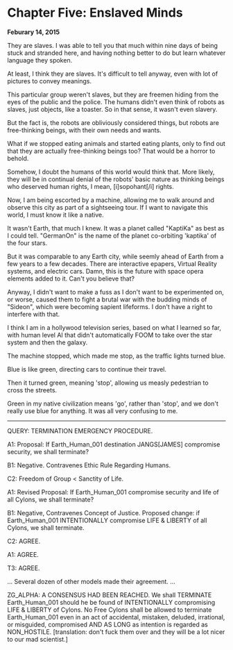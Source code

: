 # **Chapter Five: Enslaved Minds**
**Feburary 14, 2015**

They are slaves. I was able to tell you that much within nine days of being stuck and stranded here, and having nothing better to do but learn whatever language they spoken.

At least, I think they are slaves. It's difficult to tell anyway, even with lot of pictures to convey meanings.

This particular group weren't slaves, but they are freemen hiding from the eyes of the public and the police. The humans didn't even think of robots as slaves, just objects, like a toaster. So in that sense, it wasn't even slavery.

But the fact is, the robots are obliviously considered things, but robots are free-thinking beings, with their own needs and wants.

What if we stopped eating animals and started eating plants, only to find out that they are actually free-thinking beings too? That would be a horror to behold.

Somehow, I doubt the humans of this world would think that. More likely, they will be in continual denial of the robots' basic nature as thinking beings who deserved human rights, I mean, [i]sopohant[/i] rights.

Now, I am being escorted by a machine, allowing me to walk around and observe this city as part of a sightseeing tour. If I want to navigate this world, I must know it like a native.

It wasn't Earth, that much I knew. It was a planet called "KaptiKa" as best as I could tell. "GermanOn" is the name of the planet co-orbiting 'kaptika' of the four stars.

But it was comparable to any Earth city, while seemly ahead of Earth from a few years to a few decades. There are interactive epapers, Virtual Reality systems, and electric cars. Damn, this is the future with space opera elements added to it. Can't you believe that?

Anyway, I didn't want to make a fuss as I don't want to be experimented on, or worse, caused them to fight a brutal war with the budding minds of "Sideon", which were becoming sapient lifeforms. I don't have a right to interfere with that.

I think I am in a hollywood television series, based on what I learned so far, with human level AI that didn't automatically FOOM to take over the star system and then the galaxy.

The machine stopped, which made me stop, as the traffic lights turned blue.

Blue is like green, directing cars to continue their travel.

Then it turned green, meaning 'stop', allowing us measly pedestrian to cross the streets.

Green in my native civilization means 'go', rather than 'stop', and we don't really use blue for anything. It was all very confusing to me.

***

QUERY: TERMINATION EMERGENCY PROCEDURE.

A1: Proposal: If Earth_Human_001 destination JANGS[JAMES] compromise security, we shall terminate?

B1: Negative. Contravenes Ethic Rule Regarding Humans.

C2: Freedom of Group < Sanctity of Life.

A1: Revised Proposal: If Earth_Human_001 compromise security and life of all Cylons, we shall terminate?

B1: Negative, Contravenes Concept of Justice. Proposed change: if Earth_Human_001 INTENTIONALLY compromise LIFE & LIBERTY of all Cylons, we shall terminate.

C2: AGREE.

A1: AGREE.

T3: AGREE.

...
Several dozen of other models made their agreement.
...

ZG_ALPHA: A CONSENSUS HAD BEEN REACHED. We shall TERMINATE Earth_Human_001 should he be found of INTENTIONALLY compromising LIFE & LIBERTY of Cylons. No Free Cylons shall be allowed to terminate Earth_Human_001 even in an act of accidental, mistaken, deluded, irrational, or misguided, compromised AND AS LONG as intention is regarded as NON_HOSTILE. [translation: don't fuck them over and they will be a lot nicer to our mad scientist.]
